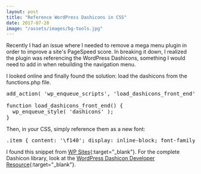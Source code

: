 ```yaml
---
layout: post
title: "Reference WordPress Dashicons in CSS"
date: 2017-07-20
image: "/assets/images/bg-tools.jpg"
---
```

Recently I had an issue where I needed to remove a mega menu plugin in order to improve a site's PageSpeed score. In breaking it down, I realized the plugin was referencing the WordPress Dashicons, something I would need to add in when rebuilding the navigation menu.

I looked online and finally found the solution: load the dashicons from the functions.php file.

<pre>
add_action( 'wp_enqueue_scripts', 'load_dashicons_front_end' );

function load_dashicons_front_end() {
  wp_enqueue_style( 'dashicons' );
}
</pre>

Then, in your CSS, simply reference them as a new font:

<pre>.item { content: '\f140'; display: inline-block; font-family: dashicons; }</pre>

I found this snippet from [WP Sites](https://wpsites.net/web-design/adding-dashicons-in-wordpress/){:target="_blank"}. For the complete Dashicon library, look at the [WordPress Dashicon Developer Resource](https://developer.wordpress.org/resource/dashicons/){:target="_blank"}.